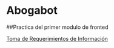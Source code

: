 # Abogabot
##Practica del primer modulo de fronted

[Toma de Requerimientos de Información](Requerimientos.pdf)
